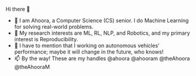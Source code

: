 Hi there 👋
- 🌱 I am Ahoora, a Computer Science (CS) senior. I do Machine Learning for solving real-world problems.
- 👀 My research interests are ML, RL, NLP, and Robotics, and my primary interest is Reproducibility.
- 🔭 I have to mention that I working on autonomous vehicles' performance; maybe it will change in the future, who knows!
- 📫 By the way! These are my handles @ahoora @ahooram @theAhoora @theAhooraM
